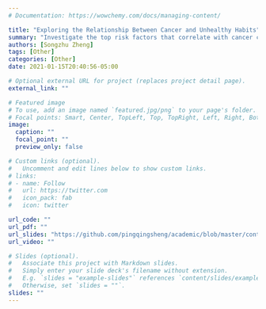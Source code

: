 ```yaml
---
# Documentation: https://wowchemy.com/docs/managing-content/

title: "Exploring the Relationship Between Cancer and Unhealthy Habits"
summary: "Investigate the top risk factors that correlate with cancer cases using demographic data"
authors: [Songzhu Zheng]
tags: [Other]
categories: [Other]
date: 2021-01-15T20:40:56-05:00

# Optional external URL for project (replaces project detail page).
external_link: ""

# Featured image
# To use, add an image named `featured.jpg/png` to your page's folder.
# Focal points: Smart, Center, TopLeft, Top, TopRight, Left, Right, BottomLeft, Bottom, BottomRight.
image:
  caption: ""
  focal_point: ""
  preview_only: false

# Custom links (optional).
#   Uncomment and edit lines below to show custom links.
# links:
# - name: Follow
#   url: https://twitter.com
#   icon_pack: fab
#   icon: twitter

url_code: ""
url_pdf: ""
url_slides: "https://github.com/pingqingsheng/academic/blob/master/content/project/materials/datamining_slide.pdf"
url_video: ""

# Slides (optional).
#   Associate this project with Markdown slides.
#   Simply enter your slide deck's filename without extension.
#   E.g. `slides = "example-slides"` references `content/slides/example-slides.md`.
#   Otherwise, set `slides = ""`.
slides: ""
---
```

